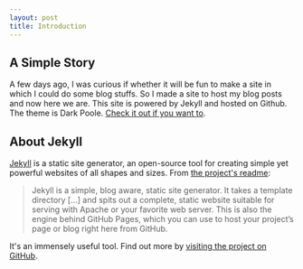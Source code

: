 ```yaml
---
layout: post
title: Introduction
---
```


## A Simple Story

A few days ago, I was curious if whether it will be fun to make a site in which I could do some blog stuffs.
So I made a site to host my blog posts and now here we are.
This site is powered by Jekyll and hosted on Github.
The theme is Dark Poole. [Check it out if you want to](https://github.com/andrewhwanpark/dark-poole).

## About Jekyll

[Jekyll](https://jekyllrb.com) is a static site generator, an open-source tool for creating simple yet powerful websites of all shapes and sizes. From [the project's readme](https://github.com/jekyll/jekyll/blob/master/README.markdown):

> Jekyll is a simple, blog aware, static site generator. It takes a template directory [...] and spits out a complete, static website suitable for serving with Apache or your favorite web server. This is also the engine behind GitHub Pages, which you can use to host your project’s page or blog right here from GitHub.

It's an immensely useful tool. Find out more by [visiting the project on GitHub](https://github.com/jekyll/jekyll).

